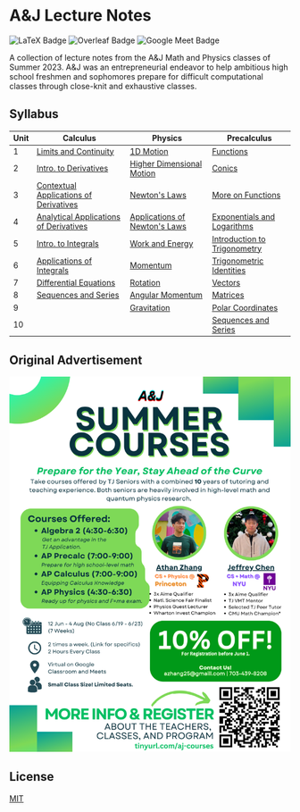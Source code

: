 # A&J Lecture Notes

![LaTeX Badge](https://img.shields.io/badge/LaTeX-008080?logo=latex&logoColor=fff&style=flat)
![Overleaf Badge](https://img.shields.io/badge/Overleaf-47A141?logo=overleaf&logoColor=fff&style=flat)
![Google Meet Badge](https://img.shields.io/badge/Google%20Meet-00897B?logo=googlemeet&logoColor=fff&style=flat)

A collection of lecture notes from the A&J Math and Physics classes of Summer 2023. A&J was an entrepreneurial endeavor to help ambitious high school freshmen and sophomores prepare for difficult computational classes through close-knit and exhaustive classes.

## Syllabus

| Unit | Calculus | Physics | Precalculus |
|------|----------|---------|-------------|
| 1 | [Limits and Continuity](calculus/pdf/1-limits_and_continuity.pdf) | [1D Motion](physics/pdf/1-1D_motion.pdf) | [Functions](precalculus/pdf/1-functions.pdf) |
| 2 | [Intro. to Derivatives](calculus/pdf/2-intro_to_deriv.pdf) | [Higher Dimensional Motion](physics/pdf/2-higher_dim_motion.pdf) | [Conics](precalculus/pdf/10-conics.pdf) |
| 3 | [Contextual Applications of Derivatives](calculus/pdf/3-contextual_apps_of_deriv.pdf) | [Newton's Laws](physics/pdf/3-newtons_laws.pdf) | [More on Functions](precalculus/pdf/2-more_on_functions.pdf) |
| 4 | [Analytical Applications of Derivatives](calculus/pdf/4-analytical_apps_of_derivs.pdf) | [Applications of Newton's Laws](physics/pdf/4-applications_newtons.pdf) | [Exponentials and Logarithms](precalculus/pdf/3-exp_and_log.pdf) |
| 5 | [Intro. to Integrals](calculus/pdf/5-intro_to_integrals.pdf) | [Work and Energy](physics/pdf/5-work_and_energy.pdf) | [Introduction to Trigonometry](precalculus/pdf/4-intro_to_trig.pdf) |
| 6 | [Applications of Integrals](calculus/pdf/6-apps_of_integration.pdf) | [Momentum](physics/pdf/6-momentum.pdf) | [Trigonometric Identities](precalculus/pdf/5-trig_identities.pdf) |
| 7 | [Differential Equations](calculus/pdf/7-differential_equations.pdf) | [Rotation](physics/pdf/7-rotation.pdf) | [Vectors](precalculus/pdf/6-vectors.pdf) |
| 8 | [Sequences and Series](calculus/pdf/8-sequences_and_series.pdf) | [Angular Momentum](physics/pdf/8-angular_momentum.pdf) | [Matrices](precalculus/pdf/7-matrices.pdf) |
| 9 |  | [Gravitation](physics/pdf/9-gravitation.pdf) | [Polar Coordinates](precalculus/pdf/8-polar.pdf) |
| 10 |  |  | [Sequences and Series](precalculus/pdf/9-sequences_and_series.pdf) |



## Original Advertisement

![Flyer](https://github.com/athanzxyt/aj-lectures/blob/main/flyer.png)

## License

[MIT](https://choosealicense.com/licenses/mit/)
